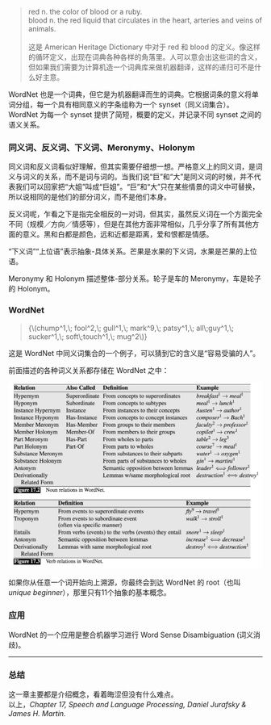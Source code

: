 > red n. the color of blood or a ruby.<br>
> blood n. the red liquid that circulates in the heart, arteries and veins of animals.<br><br>
> 这是 American Heritage Dictionary 中对于 red 和 blood 的定义。像这样的循环定义，出现在词典各种各样的角落里。人可以意会出这些词的含义，但如果我们需要为计算机造一个词典库来做机器翻译，这样的递归可不是什么好主意。

WordNet 也是一个词典，但它是为机器翻译而生的词典。它根据词条的意义将单词分组，每一个具有相同意义的字条组称为一个 synset（同义词集合）。WordNet 为每一个 synset 提供了简短，概要的定义，并记录不同 synset 之间的语义关系。

### 同义词、反义词、下义词、Meronymy、Holonym

同义词和反义词看似好理解，但其实需要仔细想一想。严格意义上的同义词，是词义与词义的关系，而不是词与词的。当我们说“巨”和“大”是同义词的时候，并不代表我们可以回家把“大姐”叫成“巨姐”。“巨”和“大”只在某些情景的词义中可替换，所以说相同的是他们的部分词义，而不是他们本身。

反义词呢，乍看之下是指完全相反的一对词，但其实，虽然反义词在一个方面完全不同（规模／方向／情感等），但是在其他方面非常相似，几乎分享了所有其他方面的意义。黑和白都是颜色，远和近都是距离，爱和恨都是情感。

“下义词”“上位语”表示抽象-具体关系。芒果是水果的下义词，水果是芒果的上位语。

Meronymy 和 Holonym 描述整体-部分关系。轮子是车的 Meronymy，车是轮子的 Holonym。

### WordNet

> {\\(chump^1,\\; fool^2,\\; gull^1,\\; mark^9,\\; patsy^1,\\; all\\;guy^1,\\; sucker^1,\\; soft\\;touch^1,\\; mug^2\\)}

这是 WordNet 中同义词集合的一个例子，可以猜到它的含义是“容易受骗的人”。

前面描述的各种词义关系都存储在 WordNet 之中：

![](/img/in-post/post-wordnet-example.png)

如果你从任意一个词开始向上溯源，你最终会到达 WordNet 的 root（也叫 *unique beginner*），那里只有11个抽象的基本概念。

### 应用

WordNet 的一个应用是整合机器学习进行 Word Sense Disambiguation (词义消歧)。


---

### 总结

这一章主要都是介绍概念，看着晦涩但没有什么难点。<br>
以上，*Chapter 17, Speech and Language Processing, Daniel Jurafsky & James H. Martin.*
